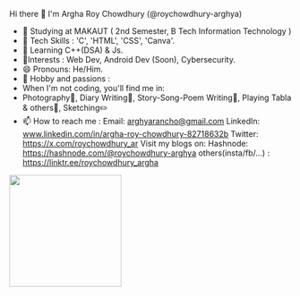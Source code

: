 Hi there 👋 I'm Argha Roy Chowdhury (@roychowdhury-arghya)
- 🔭 Studying at MAKAUT ( 2nd Semester, B Tech Information Technology )
- 🌱 Tech Skills : 'C', 'HTML', 'CSS', 'Canva'.
- 👯 Learning C++(DSA) & Js.
- 🤔Interests : Web Dev, Android Dev (Soon), Cybersecurity.
- 😄 Pronouns: He/Him.
- 💬 Hobby and passions :
- When I'm not coding, you'll find me in:
- Photography📸, Diary Writing📒, Story-Song-Poem Writing📖, Playing Tabla & others🥁, Sketching✏️
- 📫 How to reach me : Email: arghyarancho@gmail.com LinkedIn: www.linkedin.com/in/argha-roy-chowdhury-82718632b Twitter: https://x.com/roychowdhury_ar Visit my blogs on: Hashnode: https://hashnode.com/@roychowdhury-arghya others(insta/fb/...) : https://linktr.ee/roychowdhury_argha

<img src="https://media.giphy.com/media/9J7tdYltWyXIY/giphy.gif" width="200"/>


